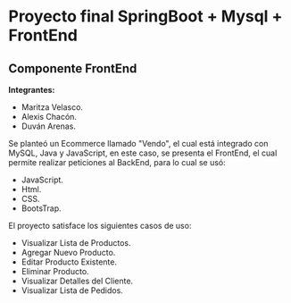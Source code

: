# Proyecto final SpringBoot + Mysql + FrontEnd

## Componente FrontEnd

**Integrantes:** 

- Maritza Velasco.
- Alexis Chacón.
- Duván Arenas.

Se planteó un Ecommerce llamado "Vendo", el cual está integrado con MySQL, Java y JavaScript, en este caso, se presenta el FrontEnd, el cual permite realizar peticiones al BackEnd, para lo cual se usó:

- JavaScript.
- Html.
- CSS.
- BootsTrap.

El proyecto satisface los siguientes casos de uso:

- Visualizar Lista de Productos.
- Agregar Nuevo Producto.
- Editar Producto Existente.
- Eliminar Producto.
- Visualizar Detalles del Cliente.
- Visualizar Lista de Pedidos.